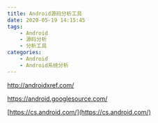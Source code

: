 ```yaml
---
title: Android源码分析工具
date: 2020-05-19 14:15:45
tags: 
	- Android
	- 源码分析
	- 分析工具
categories: 
	- Android
	- Android系统分析
---
```


http://androidxref.com/

https://android.googlesource.com/

[https://cs.android.com/](https://cs.android.com/)

